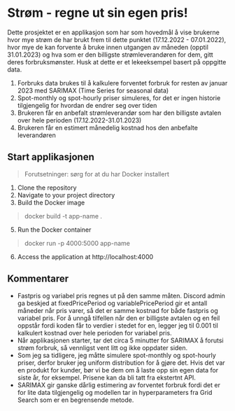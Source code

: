 # Strøm - regne ut sin egen pris!

Dette prosjektet er en applikasjon som har som hovedmål å vise brukerne hvor mye strøm de har brukt frem til dette punktet (17.12.2022 - 07.01.2022), hvor mye de kan forvente å bruke innen utgangen av måneden (opptil 31.01.2023) og hva som er den billigste strømleverandøren for dem, gitt deres forbruksmønster. Husk at dette er et lekeeksempel basert på oppgitte data. 

1) Forbruks data brukes til å kalkulere forventet forbruk for resten av januar 2023 med SARIMAX (Time Series for seasonal data)
2) Spot-monthly og spot-hourly priser simuleres, for det er ingen historie tilgjengelig for hvordan de endrer seg over tiden
3) Brukeren får en anbefalt strømleverandør som har den billigste avtalen over hele perioden (17.12.2022-31.01.2023)
4) Brukeren får en estimert månedelig kostnad hos den anbefalte leverandøren

## Start applikasjonen
> Forutsetninger: sørg for at du har Docker installert
1) Clone the repository
2) Navigate to your project directory
3) Build the Docker image
> docker build -t app-name .
5) Run the Docker container
> docker run -p 4000:5000 app-name
6) Access the application at http://localhost:4000

## Kommentarer
*  Fastpris og variabel pris regnes ut på den samme måten. Discord admin ga beskjed at fixedPricePeriod og variablePricePeriod gir et antall måneder når pris varer, så det er samme kostnad for både fastpris og variabel pris. For å unngå tilfellen når den er billigste avtalen og en feil oppstår fordi koden får to verdier i stedet for en, legger jeg til 0.001 til kalkulert kostnad over hele perioden for variabel pris.
* Når applikasjonen starter, tar det circa 5 minutter for SARIMAX å forutsi strøm forbruk, så vennligst vent litt og ikke oppdater siden.
* Som jeg sa tidligere, jeg måtte simulere spot-monthly og spot-hourly priser, derfor bruker jeg uniform distribution for å gjøre det. Hvis det var en produkt for kunder, bør vi be dem om å laste opp sin egen data for siste år, for eksempel. Prisene kan da bli tatt fra ekstertnt API.
* SARIMAX gir ganske dårlig estimering av forventet forbruk fordi det er for lite data tilgjengelig og modellen tar in hyperparameters fra Grid Search som er en begrensende metode.

